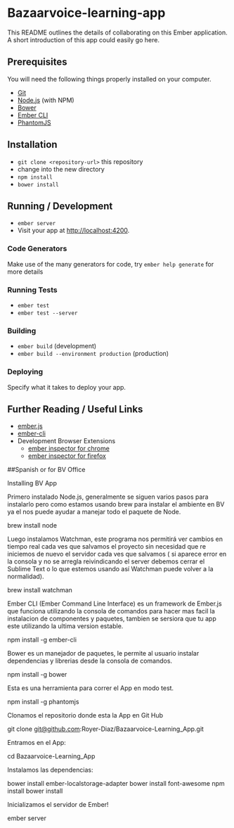 # Bazaarvoice-learning-app

This README outlines the details of collaborating on this Ember application.
A short introduction of this app could easily go here.

## Prerequisites

You will need the following things properly installed on your computer.

* [Git](http://git-scm.com/)
* [Node.js](http://nodejs.org/) (with NPM)
* [Bower](http://bower.io/)
* [Ember CLI](http://www.ember-cli.com/)
* [PhantomJS](http://phantomjs.org/)

## Installation

* `git clone <repository-url>` this repository
* change into the new directory
* `npm install`
* `bower install`

## Running / Development

* `ember server`
* Visit your app at [http://localhost:4200](http://localhost:4200).

### Code Generators

Make use of the many generators for code, try `ember help generate` for more details

### Running Tests

* `ember test`
* `ember test --server`

### Building

* `ember build` (development)
* `ember build --environment production` (production)

### Deploying

Specify what it takes to deploy your app.

## Further Reading / Useful Links

* [ember.js](http://emberjs.com/)
* [ember-cli](http://www.ember-cli.com/)
* Development Browser Extensions
  * [ember inspector for chrome](https://chrome.google.com/webstore/detail/ember-inspector/bmdblncegkenkacieihfhpjfppoconhi)
  * [ember inspector for firefox](https://addons.mozilla.org/en-US/firefox/addon/ember-inspector/)

##Spanish or for BV Office

Installing BV App


Primero instalado Node.js, generalmente se siguen varios pasos para instalarlo pero como estamos usando brew para instalar el ambiente en BV ya el nos puede ayudar a manejar todo el paquete de Node.

brew install node


Luego instalamos Watchman, este programa nos permitirá ver cambios en tiempo real cada ves que salvamos el proyecto sin necesidad que re iniciemos de nuevo el servidor cada ves que salvamos ( si aparece error en la consola y no se arregla reivindicando el server debemos cerrar el Sublime Text o lo que estemos usando así Watchman puede volver a la normalidad).

brew install watchman


Ember CLI (Ember Command Line Interface) es un framework de Ember.js que funciona utilizando la consola de comandos para hacer mas facil la instalacion de componentes y paquetes, tambien se sersiora que tu app este utilizando la ultima version estable.

npm install -g ember-cli

Bower es un manejador de paquetes, le permite al usuario instalar dependencias y librerias desde la consola de comandos.

npm install -g bower



Esta es una herramienta para correr el App en modo test.

npm install -g phantomjs



Clonamos el repositorio donde esta la App en Git Hub

git clone git@github.com:Royer-Diaz/Bazaarvoice-Learning_App.git


Entramos en el App:

cd Bazaarvoice-Learning_App


Instalamos las dependencias:

bower install ember-localstorage-adapter
bower install font-awesome
npm install
bower install

Inicializamos el servidor de Ember!

ember server
